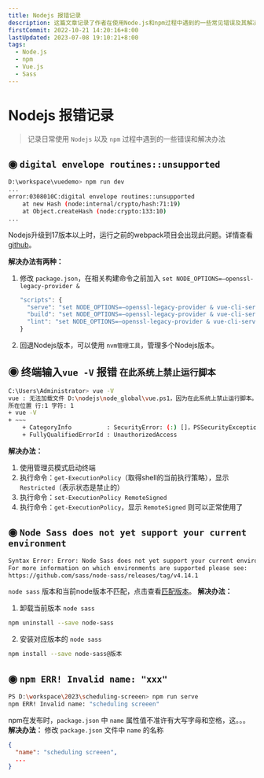 ```yaml
---
title: Nodejs 报错记录
description: 这篇文章记录了作者在使用Node.js和npm过程中遇到的一些常见错误及其解决方法。内容包括Node版本问题、权限问题、Node Sass版本不匹配等，并提供了详细的解决步骤和命令
firstCommit: 2022-10-21 14:20:16+8:00
lastUpdated: 2023-07-08 19:10:21+8:00
tags:
  - Node.js
  - npm
  - Vue.js
  - Sass
---
```


# Nodejs 报错记录

> 记录日常使用 `Nodejs` 以及 `npm` 过程中遇到的一些错误和解决办法

## ◉ `digital envelope routines::unsupported`

```sh
D:\workspace\vuedemo> npm run dev
...
error:0308010C:digital envelope routines::unsupported
    at new Hash (node:internal/crypto/hash:71:19)
    at Object.createHash (node:crypto:133:10)
...
```

Nodejs升级到17版本以上时，运行之前的webpack项目会出现此问题。详情查看 [github](https://github.com/webpack/webpack/issues/14532)。

**解决办法有两种：**

1. 修改 `package.json`，在相关构建命令之前加入 `set NODE_OPTIONS=–openssl-legacy-provider & `
   ```js
   "scripts": {
     "serve": "set NODE_OPTIONS=–openssl-legacy-provider & vue-cli-service serve",
     "build": "set NODE_OPTIONS=–openssl-legacy-provider & vue-cli-service build",
     "lint": "set NODE_OPTIONS=–openssl-legacy-provider & vue-cli-service lint"
   }
   ```
2. 回退Nodejs版本，可以使用 `nvm管理工具`，管理多个Nodejs版本。

## ◉ 终端输入`vue -V` 报错 `在此系统上禁止运行脚本`

```sh
C:\Users\Administrator> vue -V
vue : 无法加载文件 D:\nodejs\node_global\vue.ps1，因为在此系统上禁止运行脚本。有关详细信息，请参阅 https:/go.microsoft.com/fwlink/?LinkID=135170 中的 about_Execution_Policies。
所在位置 行:1 字符: 1
+ vue -V
+ ~~~
    + CategoryInfo          : SecurityError: (:) []，PSSecurityException
    + FullyQualifiedErrorId : UnauthorizedAccess
```

**解决办法：**

1. 使用管理员模式启动终端
2. 执行命令：`get-ExecutionPolicy`（取得shell的当前执行策略），显示 `Restricted`（表示状态是禁止的）
3. 执行命令：`set-ExecutionPolicy RemoteSigned`
4. 执行命令：`get-ExecutionPolicy`，显示 `RemoteSigned` 则可以正常使用了

## ◉ `Node Sass does not yet support your current environment`

```sh
Syntax Error: Error: Node Sass does not yet support your current environment: Windows 64-bit with Unsupported runtime (108)
For more information on which environments are supported please see:
https://github.com/sass/node-sass/releases/tag/v4.14.1
```

`node sass` 版本和当前node版本不匹配，点击查看[匹配版本](https://www.npmjs.com/package/node-sass)。
**解决办法：**

1. 卸载当前版本 `node sass`

```sh
npm uninstall --save node-sass
```

2. 安装对应版本的 `node sass`

```sh
npm install --save node-sass@版本
```

## ◉ `npm ERR! Invalid name: "xxx"`

```sh
PS D:\workspace\2023\scheduling-screeen> npm run serve
npm ERR! Invalid name: "scheduling screeen"
```

npm在发布时，`package.json` 中 `name` 属性值不准许有大写字母和空格，这。。。
**解决办法：**
修改 `package.json` 文件中 `name` 的名称

```json
{
  "name": "scheduling screeen",
  ...
}
```
